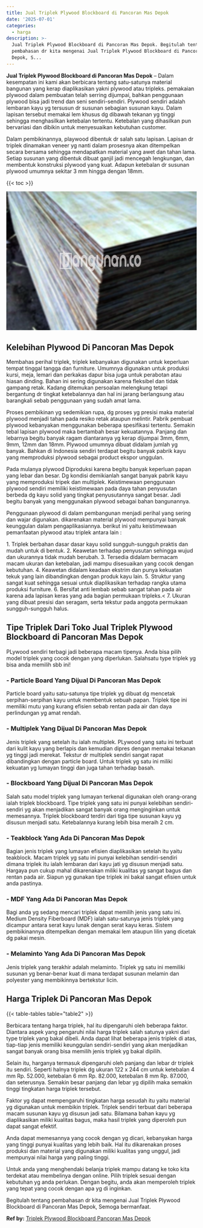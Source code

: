 ```yaml
---
title: Jual Triplek Plywood Blockboard di Pancoran Mas Depok
date: '2025-07-01'
categories:
  - harga
description: >-
  Jual Triplek Plywood Blockboard di Pancoran Mas Depok. Begitulah tentang
  pembahasan dr kita mengenai Jual Triplek Plywood Blockboard di Pancoran Mas
  Depok, S...
---
```


**Jual Triplek Plywood Blockboard di Pancoran Mas Depok** – Dalam kesempatan ini kami akan berbicara tentang satu-satunya material bangunan yang kerap diaplikasikan yakni plywood atau tripleks. pemakaian plywood dalam pembuatan telah serring dijumpai, bahkan penggunaan plywood bisa jadi trend dan seni sendiri-sendiri. Plywood sendiri adalah lembaran kayu yg tersusun dr susunan sebagian susunan kayu. Dalam lapisan tersebut memakai lem khusus dg dibawah tekanan yg tinggi sehingga menghasilkan ketebalan tertentu. Ketebalan yang dihasilkan pun bervariasi dan dibikin untuk menyesuaikan kebutuhan customer.

Dalam pembikinannya, playwood dibentuk dr salah satu lapisan. Lapisan dr triplek dinamakan veneer yg nanti dalam prosesnya akan ditempelkan secara bersama sehingga mendapatkan material yang awet dan tahan lama. Setiap susunan yang dibentuk dibuat ganjil jadi mencegah lengkungan, dan membentuk konstruksi plywood yang kuat. Adapun ketebalan dr susunan plywood umumnya sekitar 3 mm hingga dengan 18mm.

{{< toc >}}

![Jual Triplek Plywood Blockboard di Pancoran Mas Depok](/images/jual-triplek-murah-40.png)

## Kelebihan Plywood Di Pancoran Mas Depok

Membahas perihal triplek, triplek kebanyakan digunakan untuk keperluan tempat tinggal tangga dan furniture. Umumnya digunakan untuk produksi kursi, meja, lemari dan perkakas dapur bisa juga untuk perabotan atau hiasan dinding. Bahan ini sering digunakan karena fleksibel dan tidak gampang retak. Kadang ditemukan persoalan melengkung tetapi bergantung dr tingkat ketebalannya dan hal ini jarang berlangsung atau barangkali sebab penggunaan yang sudah amat lama.

Proses pembikinan yg sedemikian rupa, dg proses yg presisi maka material plywood menjadi tahan pada resiko retak ataupun melintir. Pabrik pembuat plywood kebanyakan menggunakan beberapa spesifikasi tertentu. Semakin tebal lapisan plywood maka bertambah besar kekuatannya. Panjang dan lebarnya begitu banyak ragam diantaranya yg kerap dijumpai 3mm, 6mm, 9mm, 12mm dan 18mm. Plywood umumnya dibuat didalam jumlah yg banyak. Bahkan di Indonesia sendiri terdapat begitu banyak pabrik kayu yang memproduksi plywood sebagai product ekspor unggulan.

Pada mulanya plywood Diproduksi karena begitu banyak keperluan papan yang lebar dan besar. Dg kondisi demikianlah sangat banyak pabrik kayu yang memproduksi tripek dan multiplek. Keistimewaan penggunaan plywood sendiri memiliki keistimewaan pada daya tahan penyusutan berbeda dg kayu solid yang tingkat penyusutannya sangat besar. Jadi begitu banyak yang menggunakan plywood sebagai bahan bangunannya.

Penggunaan plywood di dalam pembangunan menjadi perihal yang sering dan wajar digunakan. dikarenakan material plywood mempunyai banyak keunggulan dalam pengaplikasiannya. berikut ini yaitu keistimewaan pemanfaatan plywood atau triplek antara lain :

1\. Triplek berbahan dasar dasar kayu solid sungguh-sungguh praktis dan mudah untuk di bentuk. 2. Keawetan terhadap penyusutan sehingga wujud dan ukurannya tidak mudah berubah. 3. Tersedia didalam bermacam macam ukuran dan ketebalan, jadi mampu disesuaikan yang cocok dengan kebutuhan. 4. Keawetan didalam keadaan ekstrim dan punya kekuatan tekuk yang lain dibandingkan dengan produk kayu lain. 5. Struktur yang sangat kuat sehingga sesuai untuk diaplikasikan terhadap rangka utama produksi furniture. 6. Bersifat anti lembab sebab sangat tahan pada air karena ada lapisan keras yang ada bagian permukaan tripleks.< 7. Ukuran yang dibuat presisi dan seragam, serta tekstur pada anggota permukaan sungguh-sungguh halus.

## Tipe Triplek Dari Toko Jual Triplek Plywood Blockboard di Pancoran Mas Depok

PLywood sendiri terbagi jadi beberapa macam tipenya. Anda bisa pilih model triplek yang cocok dengan yang diperlukan. Salahsatu type triplek yg bisa anda memilih sbb ini!

### \- Particle Board Yang Dijual Di Pancoran Mas Depok

Particle board yaitu satu-satunya tipe triplek yg dibuat dg mencetak serpihan-serpihan kayu untuk membentuk sebuah papan. Triplek tipe ini memiliki mutu yang kurang efisien sebab rentan pada air dan daya perlindungan yg amat rendah.

### \- Multiplek Yang Dijual Di Pancoran Mas Depok

Jenis triplek yang setelah itu ialah multiplek. PLywood yang satu ini terbuat dari kulit kayu yang berlapis dan kemudian dipres dengan memakai tekanan yg tinggi jadi merekat. Tekstur dr multiplek sendiri sangat rapat dibandingkan dengan particle board. Untuk triplek yg satu ini miliki kekuatan yg lumayan tinggi dan juga tahan terhadap basah.

### \- Blockboard Yang Dijual Di Pancoran Mas Depok

Salah satu model triplek yang lumayan terkenal digunakan oleh orang-orang ialah triplek blockboard. Tipe triplek yang satu ini punyai kelebihan sendiri-sendiri yg akan menjadikan sangat banyak orang menginginkan untuk memesannya. Triplek blockboard terdiri dari tiga tipe susunan kayu yg disusun menjadi satu. Ketebalannya kurang lebih bisa meraih 2 cm.

### \- Teakblock Yang Ada Di Pancoran Mas Depok

Bagian jenis triplek yang lumayan efisien diaplikasikan setelah itu yaitu teakblock. Macam triplek yg satu ini punyai kelebihan sendiri-sendiri dimana triplek itu ialah lembaran dari kayu jati yg disusun menjadi satu. Hargaya pun cukup mahal dikarenakan miliki kualitas yg sangat bagus dan rentan pada air. Siapun yg gunakan tipe triplek ini bakal sangat efisien untuk anda pastinya.

### \- MDF Yang Ada Di Pancoran Mas Depok

Bagi anda yg sedang mencari triplek dapat memilih jenis yang satu ini. Medium Density Fiberboard (MDF) ialah satu-satunya jenis triplek yang dicampur antara serat kayu lunak dengan serat kayu keras. Sistem pembikinannya ditempelkan dengan memakai lem ataupun lilin yang dicetak dg pakai mesin.

### \- Melaminto Yang Ada Di Pancoran Mas Depok

Jenis triplek yang terakhir adalah melaminto. Triplek yg satu ini memiliki susunan yg benar-benar kuat di mana terdapat susunan melamin dan polyester yang membikinnya bertekstur licin.

## Harga Triplek Di Pancoran Mas Depok

{{< table-tables table="table2" >}}

Berbicara tentang harga triplek, hal itu dipengaruhi oleh beberapa faktor. Diantara aspek yang pengaruhi nilai harga triplek salah satunya yakni dari type triplek yang bakal dibeli. Anda dapat lihat beberapa jenis triplek di atas, tiap-tiap jenis memiliki keunggulan sendiri-sendiri yang akan menjadikan sangat banyak orang bisa memilih jenis triplek yg bakal dipilih.

Selain itu, harganya termasuk dipengaruhi oleh panjang dan lebar dr triplek itu sendiri. Seperti halnya triplek dg ukuran 122 x 244 cm untuk ketebalan 4 mm Rp. 52.000, ketebalan 6 mm Rp. 82.000, ketebalan 8 mm Rp. 87.000, dan seterusnya. Semakin besar panjang dan lebar yg dipilih maka semakin tinggi tingkatan harga triplek tersebut.

Faktor yg dapat mempengaruhi tingkatan harga sesudah itu yaitu material yg digunakan untuk membikin triplek. Triplek sendiri terbuat dari beberapa macam susunan kayu yg disusun jadi satu. Bilamana bahan kayu yg diaplikasikan miliki kualitas bagus, maka hasil triplek yang diperoleh pun dapat sangat efektif.

Anda dapat memesannya yang cocok dengan yg dicari, kebanyakan harga yang tinggi punyai kualitas yang lebih baik. Hal itu dikarenakan proses produksi dan material yang digunakan miliki kualitas yang unggul, jadi mempunyai nilai harga yang paling tinggi.

Untuk anda yang menghendaki belanja triplek mampu datang ke toko kita terdekat atau membelinya dengan online. Pilih triplek sesuai dengan kebutuhan yg anda perlukan. Dengan begitu, anda akan memperoleh triplek yang tepat yang cocok dengan apa yg di inginkan.

Begitulah tentang pembahasan dr kita mengenai Jual Triplek Plywood Blockboard di Pancoran Mas Depok, Semoga bermanfaat.

**Ref by:** [Triplek Plywood Blockboard Pancoran Mas Depok](https://id.wikipedia.org/wiki/Triplek)
